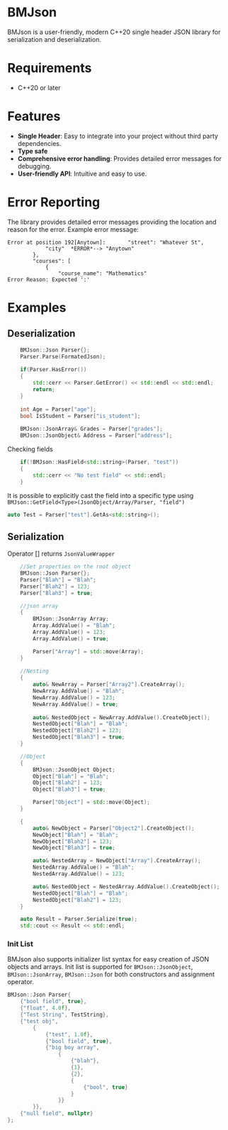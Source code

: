 # BMJson
BMJson is a user-friendly, modern C++20 single header JSON library for serialization and deserialization. 

# Requirements
- C++20 or later

# Features
- **Single Header**: Easy to integrate into your project without third party dependencies.
- **Type safe**
- **Comprehensive error handling**: Provides detailed error messages for debugging.
- **User-friendly API**: Intuitive and easy to use.

# Error Reporting
The library provides detailed error messages providing the location and reason for the error.
Example error message:
```
Error at position 192[Anytown]:       "street": "Whatever St",
            "city"  *ERROR*--> "Anytown"
        },
        "courses": [
            {
                "course_name": "Mathematics" 
Error Reason: Expected ':'
```

# Examples
## Deserialization
```cpp
    BMJson::Json Parser{};
    Parser.Parse(FormatedJson);
    
    if(Parser.HasError())
    {
        std::cerr << Parser.GetError() << std::endl << std::endl;
        return;
    }
    
    int Age = Parser["age"];
    bool IsStudent = Parser["is_student"];
    
    BMJson::JsonArray& Grades = Parser["grades"];
    BMJson::JsonObject& Address = Parser["address"];
```
Checking fields
```cpp
    if(!BMJson::HasField<std::string>(Parser, "test"))
    {
        std::cerr << "No test field" << std::endl;
    }
```
It is possible to explicitly cast the field into a specific type using `BMJson::GetField<Type>(JsonObject/Array/Parser, "field")`
```cpp
auto Test = Parser["test"].GetAs<std::string>();
```

## Serialization
Operator [] returns `JsonValueWrapper`
```cpp
    //Set properties on the root object
    BMJson::Json Parser{};
    Parser["Blah"] = "Blah";
    Parser["Blah2"] = 123;
    Parser["Blah3"] = true;

    //json array
    {
        BMJson::JsonArray Array;
        Array.AddValue() = "Blah";
        Array.AddValue() = 123;
        Array.AddValue() = true;

        Parser["Array"] = std::move(Array);
    }
    
    //Nesting
    {
        auto& NewArray = Parser["Array2"].CreateArray();
        NewArray.AddValue() = "Blah";
        NewArray.AddValue() = 123;
        NewArray.AddValue() = true;
        
        auto& NestedObject = NewArray.AddValue().CreateObject();
        NestedObject["Blah"] = "Blah";
        NestedObject["Blah2"] = 123;
        NestedObject["Blah3"] = true;
    }

    //Object
    {
        BMJson::JsonObject Object;
        Object["Blah"] = "Blah";
        Object["Blah2"] = 123;
        Object["Blah3"] = true;

        Parser["Object"] = std::move(Object);
    }

    {
        auto& NewObject = Parser["Object2"].CreateObject();
        NewObject["Blah"] = "Blah";
        NewObject["Blah2"] = 123;
        NewObject["Blah3"] = true;

        auto& NestedArray = NewObject["Array"].CreateArray();
        NestedArray.AddValue() = "Blah";
        NestedArray.AddValue() = 123;

        auto& NestedObject = NestedArray.AddValue().CreateObject();
        NestedObject["Blah"] = "Blah";
        NestedObject["Blah2"] = 123;
    }

    auto Result = Parser.Serialize(true);
    std::cout << Result << std::endl;
```
### Init List
BMJson also supports initializer list syntax for easy creation of JSON objects and arrays.
Init list is supported for `BMJson::JsonObject`, `BMJson::JsonArray`, `BMJson::Json` for both constructors and assignment operator.
```cpp
BMJson::Json Parser{
    {"bool field", true},
    {"float", 4.0f},
    {"Test String", TestString},
    {"test obj",
        {
            {"test", 1.0f},
            {"bool field", true},
            {"big boy array",
                {
                    {"blah"},
                    {1},
                    {2},
                    {
                        {"bool", true}
                    }
                }}
        }},
    {"null field", nullptr}
};
```

